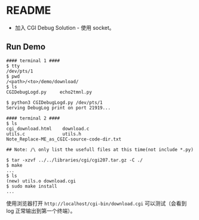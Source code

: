 # README



- 加入 CGI Debug  Solution - 使用 socket。





## Run Demo

```shell
#### terminal 1 ####
$ tty
/dev/pts/1
$ pwd
/<path>/<to>/demo/download/
$ ls
CGIDebugLogd.py     echo2tmnl.py

$ python3 CGIDebugLogd.py /dev/pts/1
Serving DebugLog print on port 21919...

```

```shell
#### terminal 2 ####
$ ls
cgi_download.html    download.c
utils.c              utils.h
Note_Replace-ME_as_CGIC-source-code-dir.txt

## Note: /\ only list the usefull files at this time(not include *.py)

$ tar -xzvf ../../libraries/cgi/cgi207.tar.gz -C ./
$ make
...
$ ls
(new) utils.o download.cgi
$ sudo make install
...
```

使用浏览器打开 `http://localhost/cgi-bin/download.cgi` 可以测试（会看到 log 正常输出到第一个终端）。





